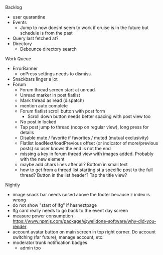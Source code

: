 Backlog
* user quarantine
* Events
  * Jump to now doesnt seem to work if cruise is in the future but schedule is from the past
* Query last fetched at?
* Directory
  * Debounce directory search

Work Queue
* ErrorBanner
  * onPress settings needs to dismiss
* Snackbars linger a lot
* Forum
  * Forum thread screen start at unread
  * Unread marker in post flatlist
  * Mark thread as read (dispatch)
  * mention auto complete
  * Forum flatlist scroll button with post form
    * Scroll down button needs better spacing with post view too
  * No post in locked
  * Tap post jump to thread (noop on regular view), long press for details
  * Disable mute / favorite if favorites / muted (mutual exclusivity)
  * Flatlist loadNext/loadPrevious offset (or indicator of more/previous posts) so user knows the end is not the end
  * missing a key in forum thread view with images added. Probably with the new element
  * maybe add chars lines after all? Bottom in small text
  * how to get from a thread list starting st a specific post to the full thread? Button in the list header? Tap the title view?

Nightly
* image snack bar needs raised above the footer because z index is wrong
* do not show "start of lfg" if hasneztpage
* lfg card really needs to go back to the event day screen
* measure power consumption https://www.npmjs.com/package/@welldone-software/why-did-you-render
* account avatar button on main screen in top right corner. Do account switching (far future), manage account, etc.
* moderator trunk notification badges
  * admin too
